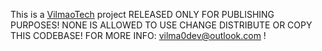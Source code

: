 This is a [VilmaoTech](https://vilmaotech-glo.vercel.app) project 
RELEASED ONLY FOR PUBLISHING PURPOSES!
NONE IS ALLOWED TO USE CHANGE DISTRIBUTE OR COPY THIS CODEBASE!
FOR MORE INFO: vilma0dev@outlook.com !